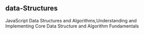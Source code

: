 ## data-Structures
JavaScript Data Structures and Algorithms,Understanding 
and Implementing Core Data Structure and Algorithm Fundamentals
   
